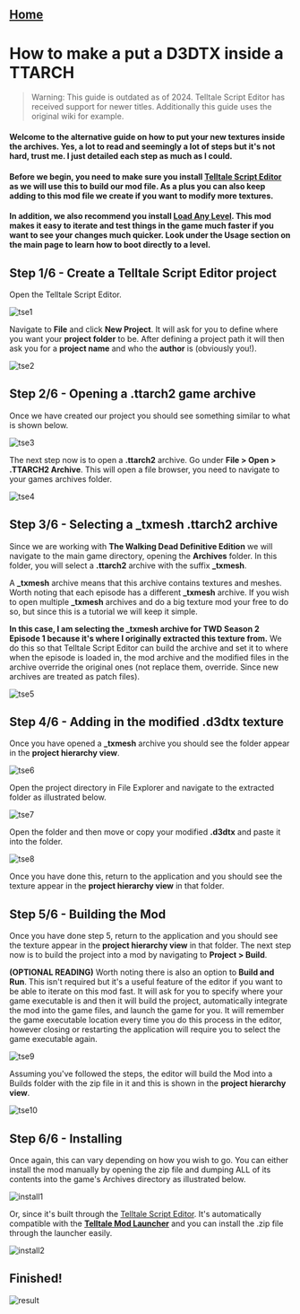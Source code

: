 
## [Home](/Docs/home.md)

# How to make a put a D3DTX inside a TTARCH

> Warning: This guide is outdated as of 2024. Telltale Script Editor has received support for newer titles. Additionally this guide uses the original wiki for example.
#### Welcome to the alternative guide on how to put your new textures inside the archives. **Yes, a lot to read and seemingly a lot of steps but it's not hard, trust me. I just detailed each step as much as I could.**

#### Before we begin, you need to make sure you install **[Telltale Script Editor](https://github.com/Telltale-Modding-Group/Telltale-Script-Editor)** as we will use this to build our mod file. As a plus you can also keep adding to this mod file we create if you want to modify more textures.


#### **In addition, we also recommend you install [Load Any Level](https://github.com/droyti/LoadAnyLevel)**. This mod makes it easy to iterate and test things in the game much faster if you want to see your changes much quicker. Look under the **Usage** section on the main page to learn how to boot directly to a level.

## Step 1/6 - Create a Telltale Script Editor project

Open the Telltale Script Editor.

![tse1](/Docs/tutorial-screenshots/tse1_old.png)

Navigate to **File** and click **New Project**. It will ask for you to define where you want your **project folder** to be. After defining a project path it will then ask you for a **project name** and who the **author** is (obviously you!).

![tse2](/Docs/tutorial-screenshots/tse2_old.png)

## Step 2/6 - Opening a .ttarch2 game archive

Once we have created our project you should see something similar to what is shown below.

![tse3](/Docs/tutorial-screenshots/tse3_old.png)

The next step now is to open a **.ttarch2** archive. Go under **File > Open > .TTARCH2 Archive**. This will open a file browser, you need to navigate to your games archives folder.

![tse4](/Docs/tutorial-screenshots/tse4_old.png)

## Step 3/6 - Selecting a _txmesh .ttarch2 archive

Since we are working with **The Walking Dead Definitive Edition** we will navigate to the main game directory, opening the **Archives** folder. In this folder, you will select a **.ttarch2** archive with the suffix **_txmesh**.

A **_txmesh** archive means that this archive contains textures and meshes. Worth noting that each episode has a different **_txmesh** archive. If you wish to open multiple **_txmesh** archives and do a big texture mod your free to do so, but since this is a tutorial we will keep it simple. 

**In this case, I am selecting the _txmesh archive for TWD Season 2 Episode 1 because it's where I originally extracted this texture from.** We do this so that Telltale Script Editor can build the archive and set it to where when the episode is loaded in, the mod archive and the modified files in the archive override the original ones (not replace them, override. Since new archives are treated as patch files).

![tse5](/Docs/tutorial-screenshots/tse5_old.png)

## Step 4/6 - Adding in the modified .d3dtx texture

Once you have opened a **_txmesh** archive you should see the folder appear in the **project hierarchy view**.

![tse6](/Docs/tutorial-screenshots/tse6_old.png)

Open the project directory in File Explorer and navigate to the extracted folder as illustrated below.

![tse7](/Docs/tutorial-screenshots/tse7_old.png)

Open the folder and then move or copy your modified **.d3dtx** and paste it into the folder.

![tse8](/Docs/tutorial-screenshots/tse8_old.png)

Once you have done this, return to the application and you should see the texture appear in the **project hierarchy view** in that folder.

## Step 5/6 - Building the Mod

Once you have done step 5, return to the application and you should see the texture appear in the **project hierarchy view** in that folder. The next step now is to build the project into a mod by navigating to **Project > Build**.

**(OPTIONAL READING)** Worth noting there is also an option to **Build and Run**. This isn't required but it's a useful feature of the editor if you want to be able to iterate on this mod fast. It will ask for you to specify where your game executable is and then it will build the project, automatically integrate the mod into the game files, and launch the game for you. It will remember the game executable location every time you do this process in the editor, however closing or restarting the application will require you to select the game executable again.

![tse9](/Docs/tutorial-screenshots/tse9_old.png)

Assuming you've followed the steps, the editor will build the Mod into a Builds folder with the zip file in it and this is shown in the **project hierarchy view**.

![tse10](/Docs/tutorial-screenshots/tse10_old.png)

## Step 6/6 - Installing

Once again, this can vary depending on how you wish to go. You can either install the mod manually by opening the zip file and dumping ALL of its contents into the game's Archives directory as illustrated below.

![install1](/Docs/tutorial-screenshots/install1_old.png)

Or, since it's built through the [Telltale Script Editor](https://github.com/Telltale-Modding-Group/Telltale-Script-Editor). It's automatically compatible with the **[Telltale Mod Launcher](https://github.com/Telltale-Modding-Group/TelltaleModLauncher)** and you can install the .zip file through the launcher easily.

![install2](/Docs/tutorial-screenshots/install2_old.png)

## Finished!

![result](/Docs/tutorial-screenshots/result_old.png)